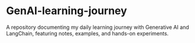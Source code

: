 # GenAI-learning-journey
A repository documenting my daily learning journey with Generative AI and LangChain, featuring notes, examples, and hands-on experiments.
